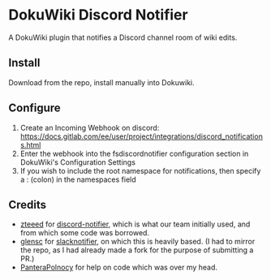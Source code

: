 # DokuWiki Discord Notifier

A DokuWiki plugin that notifies a Discord channel room of wiki edits.

## Install

Download from the repo, install manually into Dokuwiki.

## Configure

1. Create an Incoming Webhook on discord: https://docs.gitlab.com/ee/user/project/integrations/discord_notifications.html
2. Enter the webhook into the fsdiscordnotifier configuration section in DokuWiki's Configuration Settings
3. If you wish to include the root namespace for notifications, then specify a : (colon) in the namespaces field

## Credits
- [zteeed](https://github.com/zteeed) for [discord-notifier](https://github.com/zteeed/dokuwiki-discord-notifier), which is what our team initially used, and from which some code was borrowed.
- [glensc](https://github.com/glensc) for [slacknotifier](https://github.com/glensc/dokuwiki-plugin-slacknotifier), on which this is heavily based. (I had to mirror the repo, as I had already made a fork for the purpose of submitting a PR.)
- [PanteraPolnocy](https://github.com/PanteraPolnocy) for help on code which was over my head.
